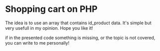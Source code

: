 Shopping cart on PHP
===============================

The idea is to use an array that contains id_product data.
It's simple but very usefull in my opinion. Hope you like it!


if in the presented code something is missing, or the topic is not covered, you can write to me personally!